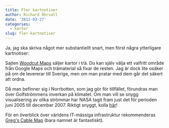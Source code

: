 ```yaml
---
title: Fler kartnotiser
author: Richard Öhrvall
date: '2012-03-27'
categories:
  - kartor
slug: fler-kartnotiser
---
```


Ja, jag ska skriva något mer substantiellt snart, men först några ytterligare kartnotiser:

Sajten [Woodcut Maps](http://woodcutmaps.com/) säljer kartor i trä. Du kan själv välja ett valfritt område från Google Maps och trämaterial så fixar de resten. Jag är dock lite osäker på om de levererar till Sverige, men om man pratar med dem går det säkert att ordna.

Då man befinner sig i Norrbotten, som jag gör för tillfället, förundras man över Golfströmmens inverkan på klimatet. Om man vill se snygg visualisering av olika strömmar har NASA tagit fram just det för perioden juni 2005 till december 2007. Riktigt snyggt, kolla [här](http://www.flickr.com/photos/gsfc/7009056027/)!

För en överblick över världens IT-mässiga infrastruktur rekommenderas[ Greg's Cable Map](http://www.cablemap.info/) (bara namnet är fantastiskt).
